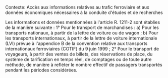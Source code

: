 Contexte: Accès aux informations relatives au trafic ferroviaire et aux données économiques nécessaires à la conduite d'études et de recherches

Les informations et données mentionnées à l'article R. 1211-2 sont établies de la manière suivante : 1° Pour le transport de marchandises : a) Pour les transports nationaux, à partir de la lettre de voiture ou de wagon ; b) Pour les transports internationaux, à partir de la lettre de voiture internationale (LVI) prévue à l'appendice B de la convention relative aux transports internationaux ferroviaires (COTIF) du 9 juin 1999 ; 2° Pour le transport de voyageurs, à partir des ventes de billets, des réservations de place, du système de tarification en temps réel, de comptages ou de toute autre méthode, de manière à refléter le nombre effectif de passagers transportés pendant les périodes considérées.